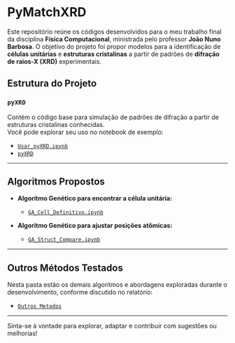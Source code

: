 # PyMatchXRD

Este repositório reúne os códigos desenvolvidos para o meu trabalho final da disciplina **Física Computacional**, ministrada pelo professor **João Nuno Barbosa**. O objetivo do projeto foi propor modelos para a identificação de **células unitárias** e **estruturas cristalinas** a partir de padrões de **difração de raios-X (XRD)** experimentais.

## Estrutura do Projeto

### `pyXRD`
Contém o código base para simulação de padrões de difração a partir de estruturas cristalinas conhecidas.  
Você pode explorar seu uso no notebook de exemplo:  
 - [`Usar_pyXRD.ipynb`](https://github.com/PassosSouza/pyMatchXRD/blob/main/Usar_pyXRD.ipynb)  
 - [`pyXRD`](https://github.com/PassosSouza/pyMatchXRD/tree/main/pyXRD)

---

##  Algoritmos Propostos

- **Algoritmo Genético para encontrar a célula unitária:**  
  - [`GA_Cell_Definitivo.ipynb`](https://github.com/PassosSouza/pyMatchXRD/blob/main/GA_Cell_Definitivo.ipynb)

- **Algoritmo Genético para ajustar posições atômicas:**  
  - [`GA_Struct_Compare.ipynb`](https://github.com/PassosSouza/pyMatchXRD/blob/main/GA_Struct_Compare.ipynb)

---

##  Outros Métodos Testados

Nesta pasta estão os demais algoritmos e abordagens exploradas durante o desenvolvimento, conforme discutido no relatório:  
- [`Outros Metodos`](https://github.com/PassosSouza/pyMatchXRD/tree/main/Outros%20Metodos)

---

Sinta-se à vontade para explorar, adaptar e contribuir com sugestões ou melhorias!
